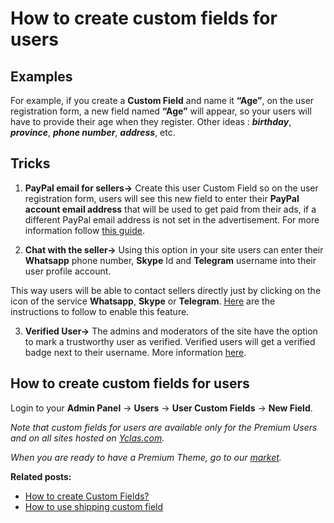 # How to create custom fields for users


## Examples

For example, if you create a **Custom Field** and name it **“Age”**, on the user registration form, a new field named **“Age”** will appear, so your users will have to provide their age when they register.
Other ideas :  **_birthday_**,  **_province_**,  **_phone number_**,  **_address_**,  etc.

## Tricks

1. **PayPal email for sellers->**  Create this user Custom Field so on the user registration form, users will see this new field to enter their  **PayPal account email address**  that will be used to get paid from their ads, if a different PayPal email address is not set in the advertisement. For more information follow  [this guide](Custom-fields-PayPal-email-for-users.md).
    
2. **Chat with the seller->**  Using this option in your site users can enter their **Whatsapp** phone number, **Skype** Id and **Telegram** username into their user profile account. 

This way users will be able to contact sellers directly just by clicking on the icon of the service  **Whatsapp**,  **Skype**  or  **Telegram**.  [Here](Users-chat-with-sellers.md)  are the instructions to follow to enable this feature.
    
3.  **Verified User->**  The admins and moderators of the site have the option to mark a trustworthy user as verified. Verified users will get a verified badge next to their username. More information  [here](Users-verified-user.md).
    

## How to create custom fields for users

Login to your **Admin Panel** ->  **Users**  ->  **User Custom Fields** ->  **New Field**.


*Note that custom fields for users are available only for the Premium Users and on all sites hosted on  [Yclas.com](https://yclas.com/).* 


*When you are ready to have a Premium Theme, go to our  [market](https://selfhosted.yclas.com/).*


  
**Related posts:**

-   [How to create Custom Fields?](Custom-fields-create-custom-fields.md)
-   [How to use shipping custom field](Custom-fields-how-to-use-shipping-custom-field.md)
